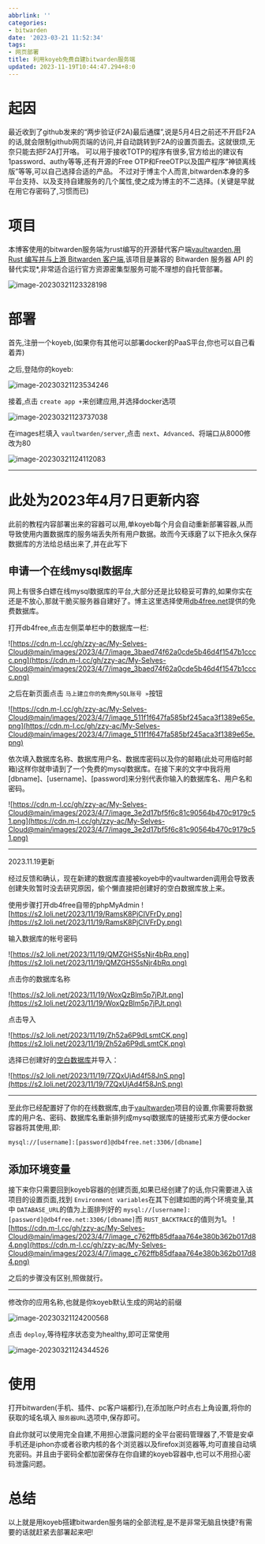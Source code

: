 ```yaml
---
abbrlink: ''
categories:
- bitwarden
date: '2023-03-21 11:52:34'
tags:
- 网页部署
title: 利用koyeb免费自建bitwarden服务端
updated: 2023-11-19T10:44:47.294+8:0
---
```

# 起因

最近收到了github发来的“两步验证(F2A)最后通牒”,说是5月4日之前还不开启F2A的话,就会限制github网页端的访问,并自动跳转到F2A的设置页面去。这就很烦,无奈只能去把F2A打开咯。
可以用于接收TOTP的程序有很多,官方给出的建议有1password、authy等等,还有开源的Free
OTP和FreeOTP以及国产程序“神锁离线版”等等,可以自己选择合适的产品。
不过对于博主个人而言,bitwarden本身的多平台支持、以及支持自建服务的几个属性,使之成为博主的不二选择。(关键是早就在用它存密码了,习惯而已)

# 项目

本博客使用的bitwarden服务端为rust编写的开源替代客户端[vaultwarden](https://github.com/dani-garcia/vaultwarden),[用 Rust 编写并与上游 Bitwarden 客户端](https://bitwarden.com/download/),该项目是兼容的 Bitwarden 服务器 API 的替代实现*,非常适合运行官方资源密集型服务可能不理想的自托管部署。

![image-20230321123328198](https://cdn.m-l.cc/gh/zzy-ac/My-Selves-Cloud@main/images/2023/03/21/image-20230321123328198.png)

# 部署

首先,注册一个koyeb,(如果你有其他可以部署docker的PaaS平台,你也可以自己看着弄)

之后,登陆你的koyeb:

![image-20230321123534246](https://cdn.m-l.cc/gh/zzy-ac/My-Selves-Cloud@main/images/2023/03/21/image-20230321123534246.png)

接着,点击 `create app +`来创建应用,并选择docker选项

![image-20230321123737038](https://cdn.m-l.cc/gh/zzy-ac/My-Selves-Cloud@main/images/2023/03/21/image-20230321123737038.png)

在images栏填入 `vaultwarden/server`,点击 `next`、`Advanced`、将端口从8000修改为80

![image-20230321124112083](https://cdn.m-l.cc/gh/zzy-ac/My-Selves-Cloud@main/images/2023/03/21/image-20230321124112083.png)

---

# 此处为2023年4月7日更新内容

此前的教程内容部署出来的容器可以用,单koyeb每个月会自动重新部署容器,从而导致使用内置数据库的服务端丢失所有用户数据。故而今天琢磨了以下把永久保存数据库的方法给总结出来了,并在此写下

## 申请一个在线mysql数据库

网上有很多白嫖在线mysql数据库的平台,大部分还是比较稳妥可靠的,如果你实在还是不放心,那就干脆买服务器自建好了。博主这里选择使用[db4free.net](https://db4free.net)提供的免费数据库。

打开db4free,点击左侧菜单栏中的数据库一栏:

![https://cdn.m-l.cc/gh/zzy-ac/My-Selves-Cloud@main/images/2023/4/7/image_3baed74f62a0cde5b46d4f1547b1cccc.png](https://cdn.m-l.cc/gh/zzy-ac/My-Selves-Cloud@main/images/2023/4/7/image_3baed74f62a0cde5b46d4f1547b1cccc.png)

之后在新页面点击 `马上建立你的免费MySQL账号 »`按钮

![https://cdn.m-l.cc/gh/zzy-ac/My-Selves-Cloud@main/images/2023/4/7/image_511f1f647fa585bf245aca3f1389e65e.png](https://cdn.m-l.cc/gh/zzy-ac/My-Selves-Cloud@main/images/2023/4/7/image_511f1f647fa585bf245aca3f1389e65e.png)

依次填入数据库名称、数据库用户名、数据库密码以及你的邮箱(此处可用临时邮箱)这样你就申请到了一个免费的mysql数据库。在接下来的文字中我将用[dbname]、[username]、[password]来分别代表你输入的数据库名、用户名和密码。

![https://cdn.m-l.cc/gh/zzy-ac/My-Selves-Cloud@main/images/2023/4/7/image_3e2d17bf5f6c81c90564b470c9179c51.png](https://cdn.m-l.cc/gh/zzy-ac/My-Selves-Cloud@main/images/2023/4/7/image_3e2d17bf5f6c81c90564b470c9179c51.png)

---

2023.11.19更新

经过反馈和确认，现在新建的数据库直接被koyeb中的vaultwarden调用会导致表创建失败暂时没去研究原因，偷个懒直接把创建好的空白数据库放上来。

使用步骤打开db4free自带的phpMyAdmin
![https://s2.loli.net/2023/11/19/RamsK8PjCIVFrDy.png](https://s2.loli.net/2023/11/19/RamsK8PjCIVFrDy.png)

输入数据库的帐号密码

![https://s2.loli.net/2023/11/19/QMZGHS5sNjr4bRq.png](https://s2.loli.net/2023/11/19/QMZGHS5sNjr4bRq.png)

点击你的数据库名称

![https://s2.loli.net/2023/11/19/WoxQzBlm5p7jPJt.png](https://s2.loli.net/2023/11/19/WoxQzBlm5p7jPJt.png)

点击导入

![https://s2.loli.net/2023/11/19/Zh52a6P9dLsmtCK.png](https://s2.loli.net/2023/11/19/Zh52a6P9dLsmtCK.png)

选择已创建好的[空白数据库](https://gh.m-l.cc/https://raw.githubusercontent.com/zzy-ac/My-Selves-Cloud/main/vaultwarden.sql)并导入：

![https://s2.loli.net/2023/11/19/7ZQxUjAd4f58JnS.png](https://s2.loli.net/2023/11/19/7ZQxUjAd4f58JnS.png)

---

至此你已经配置好了你的在线数据库,由于[vaultwarden](https://github.com/dani-garcia/vaultwarden)项目的设置,你需要将数据库的用户名、密码、数据库名重新排列成mysql数据库的链接形式来方便docker容器将其使用,即:

```html
mysql://[username]:[password]@db4free.net:3306/[dbname]
```

## 添加环境变量

接下来你只需要回到koyeb容器的创建页面,如果已经创建了的话,你只需要进入该项目的设置页面,找到 `Environment variables`在其下创建如图的两个环境变量,其中 `DATABASE_URL`的值为上面排列好的 `mysql://[username]:[password]@db4free.net:3306/[dbname]`而 `RUST_BACKTRACE`的值则为1。
![https://cdn.m-l.cc/gh/zzy-ac/My-Selves-Cloud@main/images/2023/4/7/image_c762ffb85dfaaa764e380b362b017d84.png](https://cdn.m-l.cc/gh/zzy-ac/My-Selves-Cloud@main/images/2023/4/7/image_c762ffb85dfaaa764e380b362b017d84.png)

之后的步骤没有区别,照做就行。

---

修改你的应用名称,也就是你koyeb默认生成的网站的前缀

![image-20230321124200568](https://cdn.m-l.cc/gh/zzy-ac/My-Selves-Cloud@main/images/2023/03/21/image-20230321124200568.png)

点击 `deploy`,等待程序状态变为healthy,即可正常使用

![image-20230321124344526](https://cdn.m-l.cc/gh/zzy-ac/My-Selves-Cloud@main/images/2023/03/21/image-20230321124344526.png)

# 使用

打开bitwarden(手机、插件、pc客户端都行),在添加账户时点右上角设置,将你的获取的域名填入 `服务器URL`选项中,保存即可。

自此你就可以使用完全自建,不用担心泄露问题的全平台密码管理器了,不管是安卓手机还是iphon亦或者谷歌内核的各个浏览器以及firefox浏览器等,均可直接自动填充密码。并且由于密码全都加密保存在你自建的koyeb容器中,也可以不用担心密码泄露问题。

# 总结

以上就是用koyeb搭建bitwarden服务端的全部流程,是不是非常无脑且快捷?有需要的话就赶紧去部署起来吧!

